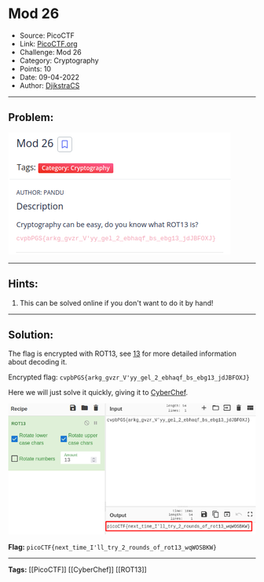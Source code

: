 # Mod 26
* Source: PicoCTF
* Link: [PicoCTF.org](https://picoctf.org/)
* Challenge: Mod 26
* Category: Cryptography
* Points: 10
* Date: 09-04-2022
* Author: [DjikstraCS](https://github.com/DjikstraCS)

---
## Problem:
![](./attachments/Pasted%20image%2020220409012232.png)

---
## Hints:
1. This can be solved online if you don't want to do it by hand!

---
## Solution:
The flag is encrypted with ROT13, see [13](https://github.com/DjikstraCS/CTF-Write-Ups/blob/main/PicoCTF/Web%20Exploitation/13.md) for more detailed information about decoding it.

Encrypted flag: `cvpbPGS{arkg_gvzr_V'yy_gel_2_ebhaqf_bs_ebg13_jdJBFOXJ}`

Here we will just solve it quickly, giving it to [CyberChef](https://gchq.github.io/CyberChef/).

![](./attachments/Pasted%20image%2020220409012733.png)

**Flag:** `picoCTF{next_time_I'll_try_2_rounds_of_rot13_wqWOSBKW}`

---
**Tags:** [[PicoCTF]] [[CyberChef]] [[ROT13]]